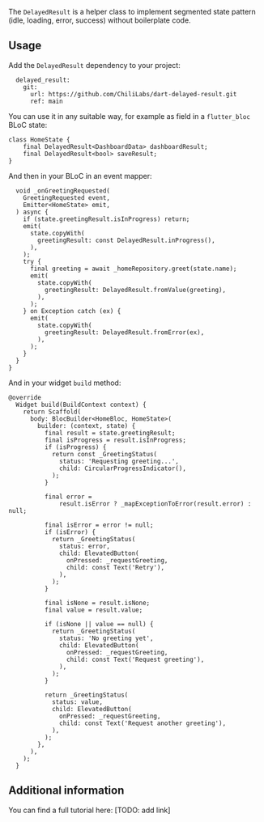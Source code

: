 The `DelayedResult` is a helper class to implement segmented state pattern (idle, loading, error, success) without boilerplate code.

## Usage

Add the `DelayedResult` dependency to your project:

```
  delayed_result:
    git:
      url: https://github.com/ChiliLabs/dart-delayed-result.git
      ref: main
```

You can use it in any suitable way, for example as field in a `flutter_bloc` BLoC state:

```
class HomeState {
	final DelayedResult<DashboardData> dashboardResult;
	final DelayedResult<bool> saveResult;
}
```

And then in your BLoC in an event mapper:

```
  void _onGreetingRequested(
    GreetingRequested event,
    Emitter<HomeState> emit,
  ) async {
    if (state.greetingResult.isInProgress) return;
    emit(
      state.copyWith(
        greetingResult: const DelayedResult.inProgress(),
      ),
    );
    try {
      final greeting = await _homeRepository.greet(state.name);
      emit(
        state.copyWith(
          greetingResult: DelayedResult.fromValue(greeting),
        ),
      );
    } on Exception catch (ex) {
      emit(
        state.copyWith(
          greetingResult: DelayedResult.fromError(ex),
        ),
      );
    }
  }
}
```


And in your widget `build` method:

```
@override
  Widget build(BuildContext context) {
    return Scaffold(
      body: BlocBuilder<HomeBloc, HomeState>(
        builder: (context, state) {
          final result = state.greetingResult;
          final isProgress = result.isInProgress;
          if (isProgress) {
            return const _GreetingStatus(
              status: 'Requesting greeting...',
              child: CircularProgressIndicator(),
            );
          }

          final error =
              result.isError ? _mapExceptionToError(result.error) : null;

          final isError = error != null;
          if (isError) {
            return _GreetingStatus(
              status: error,
              child: ElevatedButton(
                onPressed: _requestGreeting,
                child: const Text('Retry'),
              ),
            );
          }

          final isNone = result.isNone;
          final value = result.value;

          if (isNone || value == null) {
            return _GreetingStatus(
              status: 'No greeting yet',
              child: ElevatedButton(
                onPressed: _requestGreeting,
                child: const Text('Request greeting'),
              ),
            );
          }

          return _GreetingStatus(
            status: value,
            child: ElevatedButton(
              onPressed: _requestGreeting,
              child: const Text('Request another greeting'),
            ),
          );
        },
      ),
    );
  }
```  

## Additional information

You can find a full tutorial here: [TODO: add link]
